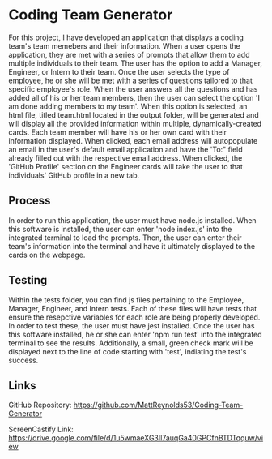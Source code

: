 # Coding Team Generator
For this project, I have developed an application that displays a coding team's team memebers and their information. When a user opens the application, they are met with a series of prompts that allow them to add multiple individuals to their team. The user has the option to add a Manager, Engineer, or Intern to their team. Once the user selects the type of employee, he or she will be met with a series of questions tailored to that specific employee's role. When the user answers all the questions and has added all of his or her team members, then the user can select the option 'I am done adding members to my team'. When this option is selected, an html file, titled team.html located in the output folder, will be generated and will display all the provided information within multiple, dynamically-created cards. Each team member will have his or her own card with their information displayed. When clicked, each email address will autopopulate an email in the user's default email application and have the 'To:" field already filled out with the respective email address. When clicked, the 'GitHub Profile' section on the Engineer cards will take the user to that individuals' GitHub profile in a new tab.

## Process
In order to run this application, the user must have node.js installed. When this software is installed, the user can enter 'node index.js' into the integrated terminal to load the prompts. Then, the user can enter their team's information into the terminal and have it ultimately displayed to the cards on the webpage.

## Testing
Within the tests folder, you can find js files pertaining to the Employee, Manager, Engineer, and Intern tests. Each of these files will have tests that ensure the resepctive variables for each role are being properly developed. In order to test these, the user must have jest installed. Once the user has this software installed, he or she can enter 'npm run test' into the integrated terminal to see the results. Additionally, a small, green check mark will be displayed next to the line of code starting with 'test', indiating the test's success. 

## Links

GitHub Repository: https://github.com/MattReynolds53/Coding-Team-Generator

ScreenCastify Link: https://drive.google.com/file/d/1u5wmaeXG3Il7auqGa40GPCfnBTDTqquw/view